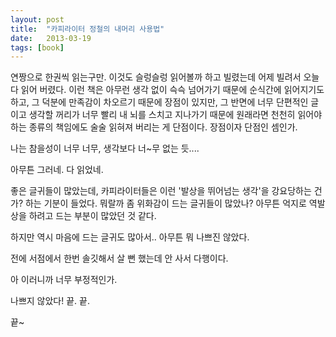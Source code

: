 ```yaml
---
layout: post
title:  "카피라이터 정철의 내머리 사용법"
date:   2013-03-19
tags: [book]
---
```


  연짱으로 한권씩 읽는구만. 이것도 슬렁슬렁 읽어볼까 하고 빌렸는데 어제 빌려서 오늘 다 읽어 버렸다. 이런 책은 아무런 생각 없이 슥슥 넘어가기 때문에 순식간에 읽어지기도 하고, 그 덕분에 만족감이 차오르기 때문에 장점이 있지만, 그 반면에 너무 단편적인 글이고 생각할 꺼리가 너무 빨리 내 뇌를 스치고 지나가기 때문에 원래라면 천천히 읽어야 하는 종류의 책임에도 술술 읽혀져 버리는 게 단점이다. 장점이자 단점인 셈인가. 

  나는 참을성이 너무 너무, 생각보다 너~무 없는 듯.... 

  아무튼 그러네. 다 읽었네. 

  좋은 글귀들이 많았는데, 카피라이터들은 이런 '발상을 뛰어넘는 생각'을 강요당하는 건가? 하는 기분이 들었다. 뭐랄까 좀 위화감이 드는 글귀들이 많았나? 아무튼 억지로 역발상을 하려고 드는 부분이 많았던 것 같다. 

  하지만 역시 마음에 드는 글귀도 많아서.. 아무튼 뭐 나쁘진 않았다. 

  전에 서점에서 한번 솔깃해서 살 뻔 했는데 안 사서 다행이다. 

  아 이러니까 너무 부정적인가. 

  나쁘지 않았다! 끝. 끝. 

  끝~